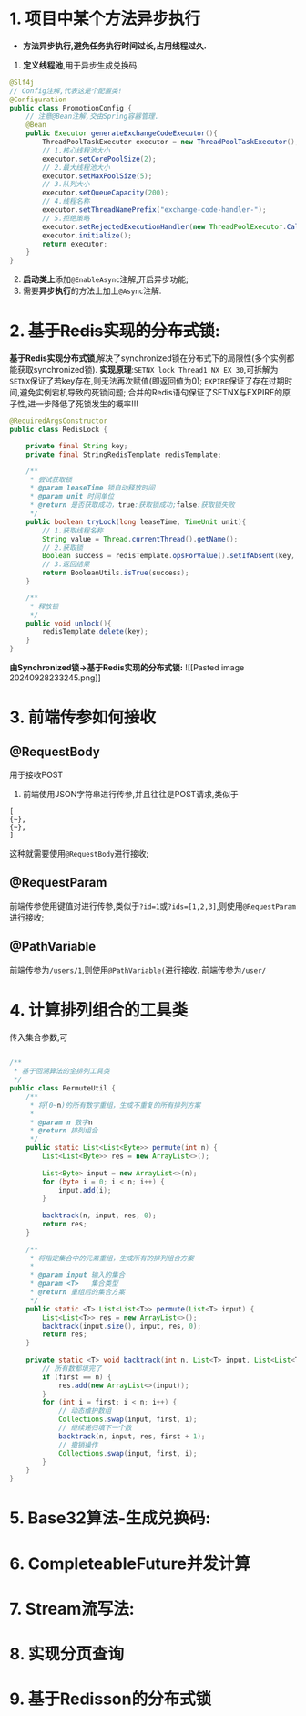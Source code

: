 # 1. 项目中某个方法异步执行
- **方法异步执行,避免任务执行时间过长,占用线程过久.**

1. **定义线程池**,用于异步生成兑换码.
```Java
@Slf4j
// Config注解,代表这是个配置类!
@Configuration
public class PromotionConfig {
	// 注意@Bean注解,交由Spring容器管理.
    @Bean
    public Executor generateExchangeCodeExecutor(){
        ThreadPoolTaskExecutor executor = new ThreadPoolTaskExecutor();
        // 1.核心线程池大小
        executor.setCorePoolSize(2);
        // 2.最大线程池大小
        executor.setMaxPoolSize(5);
        // 3.队列大小
        executor.setQueueCapacity(200);
        // 4.线程名称
        executor.setThreadNamePrefix("exchange-code-handler-");
        // 5.拒绝策略
        executor.setRejectedExecutionHandler(new ThreadPoolExecutor.CallerRunsPolicy());
        executor.initialize();
        return executor;
    }
}
```
2. **启动类上**添加`@EnableAsync`注解,开启异步功能;
3. 需要**异步执行**的方法上加上`@Async`注解.

# 2. ~~基于Redis实现的分布式锁~~:
**基于Redis实现分布式锁**,解决了synchronized锁在分布式下的局限性(多个实例都能获取synchronized锁).
**实现原理**:`SETNX lock Thread1 NX EX 30`,可拆解为
	`SETNX`保证了若key存在,则无法再次赋值(即返回值为0);
	`EXPIRE`保证了存在过期时间,避免实例宕机导致的死锁问题;
	合并的Redis语句保证了SETNX与EXPIRE的原子性,进一步降低了死锁发生的概率!!!
```Java
@RequiredArgsConstructor
public class RedisLock {

    private final String key;
    private final StringRedisTemplate redisTemplate;

    /**
     * 尝试获取锁
     * @param leaseTime 锁自动释放时间
     * @param unit 时间单位
     * @return 是否获取成功，true:获取锁成功;false:获取锁失败
     */
    public boolean tryLock(long leaseTime, TimeUnit unit){
        // 1.获取线程名称
        String value = Thread.currentThread().getName();
        // 2.获取锁
        Boolean success = redisTemplate.opsForValue().setIfAbsent(key, value, leaseTime, unit);
        // 3.返回结果
        return BooleanUtils.isTrue(success);
    }

    /**
     * 释放锁
     */
    public void unlock(){
        redisTemplate.delete(key);
    }
}
```
**由Synchronized锁->基于Redis实现的分布式锁:**
![[Pasted image 20240928233245.png]]


# 3. 前端传参如何接收
## @RequestBody
用于接收POST

1. 前端使用JSON字符串进行传参,并且往往是POST请求,类似于
```
[
{~},
{~},
]
```
这种就需要使用`@RequestBody`进行接收;
## @RequestParam
前端传参使用键值对进行传参,类似于`?id=1`或`?ids=[1,2,3]`,则使用`@RequestParam`进行接收;
## @PathVariable
前端传参为`/users/1`,则使用`@PathVariable(`进行接收.
前端传参为`/user/`


# 4. 计算排列组合的工具类
传入集合参数,可
```Java
  
/**  
 * 基于回溯算法的全排列工具类  
 */  
public class PermuteUtil {  
    /**  
     * 将[0~n)的所有数字重组，生成不重复的所有排列方案  
     *  
     * @param n 数字n  
     * @return 排列组合  
     */  
    public static List<List<Byte>> permute(int n) {  
        List<List<Byte>> res = new ArrayList<>();  
  
        List<Byte> input = new ArrayList<>(n);  
        for (byte i = 0; i < n; i++) {  
            input.add(i);  
        }  
  
        backtrack(n, input, res, 0);  
        return res;  
    }  
  
    /**  
     * 将指定集合中的元素重组，生成所有的排列组合方案  
     *  
     * @param input 输入的集合  
     * @param <T>   集合类型  
     * @return 重组后的集合方案  
     */  
    public static <T> List<List<T>> permute(List<T> input) {  
        List<List<T>> res = new ArrayList<>();  
        backtrack(input.size(), input, res, 0);  
        return res;  
    }  
  
    private static <T> void backtrack(int n, List<T> input, List<List<T>> res, int first) {  
        // 所有数都填完了  
        if (first == n) {  
            res.add(new ArrayList<>(input));  
        }  
        for (int i = first; i < n; i++) {  
            // 动态维护数组  
            Collections.swap(input, first, i);  
            // 继续递归填下一个数  
            backtrack(n, input, res, first + 1);  
            // 撤销操作  
            Collections.swap(input, first, i);  
        }  
    }  
}
```

# 5. Base32算法-生成兑换码:
# 6. CompleteableFuture并发计算
# 7. Stream流写法:
# 8. 实现分页查询

# 9. 基于Redisson的分布式锁
